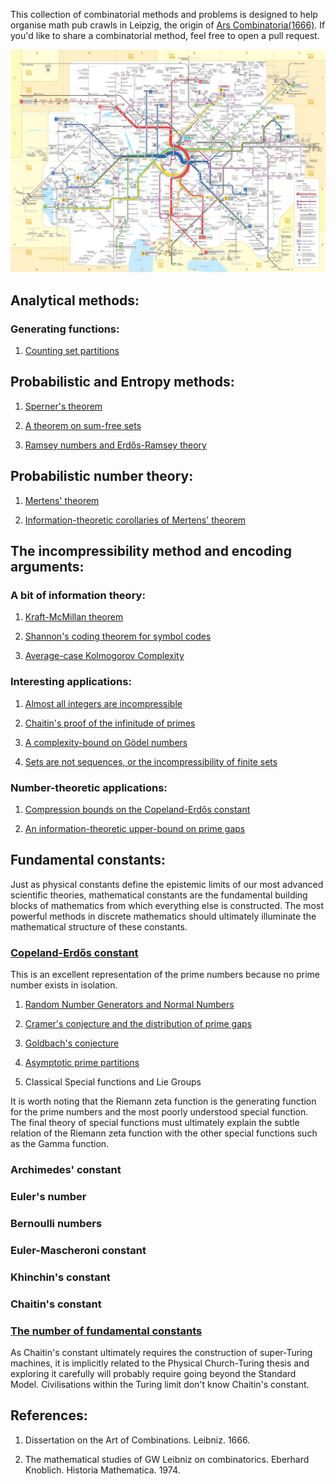 This collection of combinatorial methods and problems is designed to help organise math pub crawls in Leipzig, the origin of [Ars Combinatoria(1666)](https://www.math.ucla.edu/~pak/hidden/papers/Quotes/Leibniz-Arte-Combinatoria.pdf). If you'd like to share a combinatorial method, feel free to open a pull request.  

![alt text](https://raw.githubusercontent.com/AidanRocke/zen_of_combinatorics/master/images/leipzig_map.jpeg)

## Analytical methods:

### Generating functions:

1. [Counting set partitions](https://keplerlounge.com/statistical/physics/2021/05/02/dobinski-partitions.html)

## Probabilistic and Entropy methods:

1. [Sperner's theorem](https://keplerlounge.com/combinatorics/2021/05/04/sperner-families.html)

2. [A theorem on sum-free sets](https://keplerlounge.com/combinatorics/2021/05/22/sum-free.html)

3. [Ramsey numbers and Erdős-Ramsey theory](https://keplerlounge.com/combinatorics/2021/05/26/ramsey-theory.html)

## Probabilistic number theory:

1. [Mertens' theorem](https://keplerlounge.com/number/theory/2021/05/23/mertens-theorem.html)

2. [Information-theoretic corollaries of Mertens' theorem](https://keplerlounge.com/information-theory/2021/05/25/mertens-pnt.html)

## The incompressibility method and encoding arguments:

### A bit of information theory:

1. [Kraft-McMillan theorem](https://keplerlounge.com/information-theory/2021/05/13/kraft-mcmillan-theorem.html)

2. [Shannon's coding theorem for symbol codes](https://keplerlounge.com/information-theory/2021/05/13/kraft-mcmillan.html)

3. [Average-case Kolmogorov Complexity](https://keplerlounge.com/information-theory/2021/05/14/shannon-kolmogorov.html)

### Interesting applications:

1. [Almost all integers are incompressible](https://keplerlounge.com/information-theory/2021/04/26/incompressible-integers.html)

2. [Chaitin's proof of the infinitude of primes](https://keplerlounge.com/information-theory/2021/04/27/AIT-counting-primes.html)

3. [A complexity-bound on Gödel numbers](https://keplerlounge.com/formal/systems/2021/05/11/godel-numbers.html)

4. [Sets are not sequences, or the incompressibility of finite sets](https://keplerlounge.com/information/theory/2021/05/18/compressing-finite-sets.html)

### Number-theoretic applications:

1. [Compression bounds on the Copeland-Erdős constant](https://keplerlounge.com/information-theory/2021/05/11/copeland-erdos.html)

2. [An information-theoretic upper-bound on prime gaps](https://keplerlounge.com/information/theory/2021/05/19/cramer-model.html)

## Fundamental constants:

Just as physical constants define the epistemic limits of our most advanced scientific theories, mathematical
constants are the fundamental building blocks of mathematics from which everything else is constructed. The
most powerful methods in discrete mathematics should ultimately illuminate the mathematical structure of
these constants.

### [Copeland-Erdős constant](https://www.renyi.hu/~p_erdos/1946-01.pdf)

This is an excellent representation of the prime numbers because no prime number exists
in isolation.

1. [Random Number Generators and Normal Numbers](https://www.davidhbailey.com/dhbpapers/bcnormal-em.pdf)

2. [Cramer's conjecture and the distribution of prime gaps](https://dms.umontreal.ca/~andrew/PDF/cramer.pdf)

3. [Goldbach's conjecture](https://mathworld.wolfram.com/GoldbachConjecture.html)

4. [Asymptotic prime partitions](https://arxiv.org/pdf/1609.06497.pdf)

5. Classical Special functions and Lie Groups

It is worth noting that the Riemann zeta function is the generating function for the prime numbers and the most poorly
understood special function. The final theory of special functions must ultimately explain the subtle relation of the
Riemann zeta function with the other special functions such as the Gamma function.

### Archimedes' constant

### Euler's number

### Bernoulli numbers

### Euler-Mascheroni constant

### Khinchin's constant

### Chaitin's constant

### [The number of fundamental constants](https://arxiv.org/pdf/physics/0110060.pdf)

As Chaitin's constant ultimately requires the construction of super-Turing machines,
it is implicitly related to the Physical Church-Turing thesis and exploring it carefully
will probably require going beyond the Standard Model. Civilisations within the Turing
limit don't know Chaitin's constant.

## References:

1. Dissertation on the Art of Combinations. Leibniz. 1666.

2. The mathematical studies of GW Leibniz on combinatorics. Eberhard Knoblich. Historia Mathematica. 1974.  
